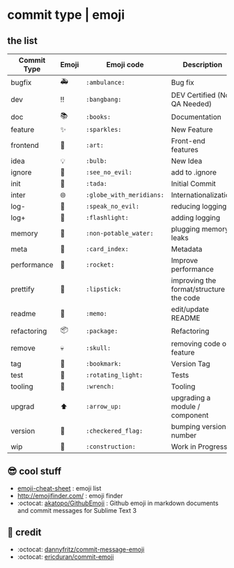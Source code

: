 # commit type | emoji


## the list

Commit Type | Emoji | Emoji code | Description
---  | --- | --- | ---
bugfix | :ambulance: | `:ambulance:` | Bug fix  
dev | :bangbang: | `:bangbang:` | DEV Certified (No QA Needed)
doc | :books: | `:books:` | Documentation  
feature | :sparkles: | `:sparkles:` | New Feature  
frontend | :art: | `:art:` | Front-end features 
idea | :bulb: | `:bulb:` | New Idea
ignore | :see_no_evil: | `:see_no_evil:` | add to .ignore 
init | :tada: | `:tada:` | Initial Commit  
inter | :globe_with_meridians: | `:globe_with_meridians:` | Internationalization  
log- | :speak_no_evil: | `:speak_no_evil:` | reducing logging
log+ | :flashlight: | `:flashlight:` | adding logging
memory | :non-potable_water: | `:non-potable_water:` | plugging memory leaks
meta | :card_index: | `:card_index:` | Metadata  
performance | :rocket: | `:rocket:` | Improve performance  
prettify | :lipstick: | `:lipstick:` | improving the format/structure of the code
readme | :memo: | `:memo:` | edit/update README
refactoring | :package: | `:package:` | Refactoring  
remove | :skull: | `:skull:` | removing code or feature
tag | :bookmark: | `:bookmark:` | Version Tag  
test | :rotating_light: | `:rotating_light:` | Tests  
tooling | :wrench: | `:wrench:` | Tooling  
upgrad | :arrow_up: | `:arrow_up:` | upgrading a module / component
version | :checkered_flag: | `:checkered_flag:` | bumping version number
wip | :construction: | `:construction:` | Work in Progress


## :sunglasses: cool stuff

* [emoji-cheat-sheet](http://www.webpagefx.com/tools/emoji-cheat-sheet/) : emoji list
* http://emojifinder.com/ : emoji finder
* :octocat: [akatopo/GithubEmoji](https://github.com/akatopo/GithubEmoji) : Github emoji in markdown documents and commit messages for Sublime Text 3

## :raising_hand: credit

* :octocat: [dannyfritz/commit-message-emoji](https://github.com/dannyfritz/commit-message-emoji)
* :octocat: [ericduran/commit-emoji](https://github.com/ericduran/commit-emoji)
 
